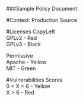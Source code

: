 ###Sample Policy Document

#Context: Production Source

#Licenses 
  CopyLeft <br>
      GPLv2 - Red <br>
      GPLv3 - Black <br>
  
  Permissive <br>
      Apache - Yellow <br>
      MIT - Green 

#Vulnerabilities
  Scores <br>
      0 < X < 6 - Yellow <br>
      X > 6 - Red
